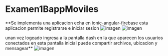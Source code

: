 # Examen1BappMoviles
**Se implementa una aplicacion echa en ionic-angular-firebase
esta aplicacion permite registrarse e iniciar sesion 
![imagen](https://user-images.githubusercontent.com/20603961/127414843-da4573bf-2f46-4c11-9c68-0991cb55a1fc.png)
![imagen](https://user-images.githubusercontent.com/20603961/127414863-c6aeb54d-7698-4137-91c4-53e73679a613.png)

unan vez logeado ingresa a la pantalla dash en la que aparecen los usuarios conectados 
en esta pantalla inicial puede compartir archivos, ubicacion y mensagear**
![imagen](https://user-images.githubusercontent.com/20603961/127414891-bafa5ca2-1199-450e-a8b8-edb50ecbfd6c.png)
